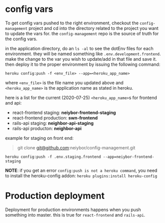 <!-- TITLE: Deployment -->
<!-- SUBTITLE: how to deploy Neighbor code -->

# config vars
To get config vars pushed to the right environment, checkout the `config-management` project and cd into the directory related to the project you want to update the vars for. the `config-management` repo is the source of truth for the config vars.

in the application directory, do an `ls -al` to see the dotEnv files for each environment. they will be named something like `.env.development.frontend`. make the change to the var you wish to update/add in that file and save it. then deploy it to the proper environment by issuing the following command:

`heroku config:push -f <env_file> --app=<heroku_app_name>`

where `<env_file>` is the file name you updated above and `<heroku_app_name>` is the application name as stated in heroku.

here is a list for the current (2020-07-25) `<heroku_app_name>`s for frontend and api:

* react-frontend staging: **neiybor-frontend-staging**
* react-frontend production: **swn-frontend**
* rails-api staging: **neighbor-api-staging**
* rails-api producton: **neighbor-api**

example for staging on front end:

> git clone git@github.com:neiybor/config-management.git

 `heroku config:push -f .env.staging.frontend --app=neiybor-frontend-staging`

**NOTE**: if you get an error `config:push is not a heroku command`, you need to install the heroku-config addon: `heroku plugins:install heroku-config`

# Production deployment
Deployment for production environments happens when you push something into master. this is true for `react-frontend` and `rails-api`. 

